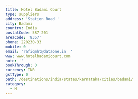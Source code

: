 ```yaml
---
title: Hotel Badami Court
type: suppliers
address: 'Station Road '
city: Badami
country: India
postalCode: 587 201
areaCode: '8357'
phone: 220230-33
mobile: 0
email: 'rafiqmht@dataone.in  '
www: www.hotelbadamicourt.com
note: ''
bookThrough: 0
currency: INR
gstType: 0
path: /destinations/india/states/karnataka/cities/badami/
category:
  - H
---
```


